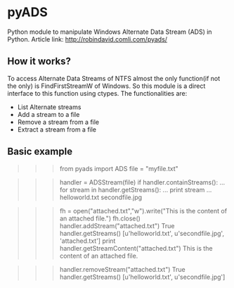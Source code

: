 pyADS
=====

Python module to manipulate Windows Alternate Data Stream (ADS) in Python.
Article link: http://robindavid.comli.com/pyads/

How it works?
-------------

To access Alternate Data Streams of NTFS almost the only function(if not the only) is FindFirstStreamW
of Windows. So this module is a direct interface to this function using ctypes.
The functionalities are:

* List Alternate streams
* Add a stream to a file
* Remove a stream from a file
* Extract a stream from a file


Basic example
-------------

>>> from pyads import ADS
>>> file = "myfile.txt"

>>> handler = ADSStream(file)
>>> if handler.containStreams():
...     for stream in handler.getStreams():
...         print stream
...
helloworld.txt
secondfile.jpg

>>> fh = open("attached.txt","w").write("This is the content of an attached file.")
>>> fh.close()
>>> handler.addStream("attached.txt")
True
>>> handler.getStreams()
[u'helloworld.txt', u'secondfile.jpg', 'attached.txt']
>>> print handler.getStreamContent("attached.txt")
This is the content of an attached file.

>>> handler.removeStream("attached.txt")
True
>>> handler.getStreams()
[u'helloworld.txt', u'secondfile.jpg']